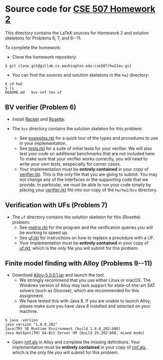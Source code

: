# Source code for [CSE 507 Homework 2](tex/hw2.pdf)

This directory contains the LaTeX sources for Homework 2 and solution skeletons for Problems 6, 7, and 9--11.

To complete the homework:

- Clone the homework repository:

```
$ git clone git@gitlab.cs.washington.edu:cse507/hw23au.git
```

- You can find the sources and solution skeletons in the `hw2` directory:

```
$ cd hw2
$ ls
README.md	bvv nnf tex uf
```
## BV verifier (Problem 6)

- Install [Racket](http://racket-lang.org) and [Rosette](https://github.com/emina/rosette#installing-rosette).

- The `bvv` directory contains the solution skeleton for this problem:
  - See [examples.rkt](bvv/examples.rkt) for a quick tour of the types and procedures to use in your implementation.
  - See [tests.rkt](bvv/tests.rkt) for a suite of initial tests for your verifier. We will also test your code on additional benchmarks that are not included here.  To make sure that your verifier works correctly, you will need to write your own tests, eespecially for corner cases.
  - Your implementation must be **entirely contained** in your copy of [verifier.rkt](bvv/verifier.rkt).  This is the only file that you are going to submit.  You may not change any of the interfaces or the supporting code that we provide.  In particular, we must be able to run your code simply by placing your [verifier.rkt](bvv/verifier.rkt) file into our copy of the `hw/hw2/bvv` directory.

## Verification with UFs (Problem 7)

- The `uf` directory contains the solution skeleton for this (Rosette) problem:
  - See [matrix.rkt](uf/matrix.rkt) for the program and the verification queries you will be working to speed up.
  - See [uf.rkt](uf/uf.rkt) for instructions on how to replace a procedure with a UF.
  - Your implementation must be **entirely contained** in your copy of [uf.rkt](uf/uf.rkt), which is the only file you will submit for this problem.

## Finite model finding with Alloy (Problems 9--11)

- Download [Alloy-5.0.0.1.jar](https://github.com/AlloyTools/org.alloytools.alloy/releases/download/v5.0.0.1/Alloy-5.0.0.1.jar) and launch the tool.  
  - We strongly recommend that you use either Linux or macOS.  The Windows version of Alloy may lack support for state-of-the-art SAT solvers (such as Glucose), which are recommended for this assignment.
  - We have tested this with Java 8. If you are unable to launch Alloy, please make sure you have Java 8 installed and selected on your machine.

```
$ java -version
java version "1.8.0_202"
Java(TM) SE Runtime Environment (build 1.8.0_202-b08)
Java HotSpot(TM) 64-Bit Server VM (build 25.202-b08, mixed mode)
```

- Open [nnf.als](nnf/nnf.als) in Alloy and complete the missing definitions. Your implementation must be **entirely contained** in your copy of [nnf.als](nnf/nnf.als), which is the only file you will submit for this problem.


